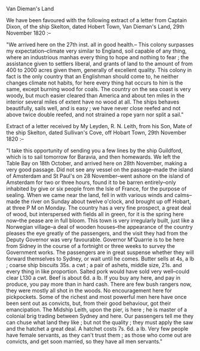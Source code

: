 Van Dieman's LandWe have been favoured with the following extract of a letter from Captain Dixon, of the ship Skelton, dated Hobert Town, Van Dieman's Land, 29th November 1820 :–"We arrived here on the 27th inst. all in good health.– This colony surpasses my expectation–climate very similar to England, soil capable of any thing, where an industrious manhas every thing to hope and nothing to fear ; the assistance given to settlers liberal, and grants of land to the amount of from 400 to 2000 acres given them, generally of excellent quality. This colony in fact is the only country that an Englishman should come to, he neither changes climate not habits, for here every thing hat occurs to him is the same, except burning wood for coals. The country on the sea coast is very woody, but much easier cleared than America and about ten miles in the interior several miles of extent have no wood at all. The ships behaves beautifully, sails well, and is easy ; we have never close reefed and not above twice double reefed, and not strained a rope yarn nor split a sail."Extract of a letter received by My Leyden, R. N. Leith, from his Son, Mate of the ship Skelton, dated Sullivan's Cove, off Hobart Town, 29th November 1820 :–"I take this opportunity of sending you a few lines by the ship Guildford, which is to sail tomorrow for Baravia, and then homewards. We left the Table Bay on 18th October, and arrived here on 28th November, making a very good passage. Did not see any vessel on the passage–made the island of Amsterdam and St Paul's on 28 November–went ashore on the island of Amsterdam for two or three hours, found it to be barren entirely–only inhabited by give or six people from the Isle of France, for the purpose of sealing. When we came near the land, fell in with various winds and calms–made the river on Sunday about twelve o'clock, and brought up off Hobart, at three P M on Monday. The country has a very fine prospect, a great deal of wood, but interspersed with fields all in green, for it is the spring here now–the pease are in full bloom. This town is very irregularly built, just like a Norwegian village–a deal of wooden houses–the appearance of the country pleases the eye greatly of the passengers, and the visit they had from the Deputy Governor was very favourable. Governor M'Quarrie is to be here from Sidney in the course of a fortnight or three weeks to survey the Government works. The passengers are in great suspense whether they will forward themselves to Sydney, or wait until he comes. Butter sells at 4s, a lb ; coarse ship biscuits 35s. a cwt ; a pair of ashets, middle size, 21s. and every thing in like proportion. Salted pork would have sold very well–could clear L130 a cwt. Beef is about 6d. a lb. If you buy any here, and pay in produce, you pay more than in hard cash. There are few bush rangers now, they were mostly all shot in the woods. No encouragement here for pickpockets. Some of the richest and most powerful men here have once been sent out as convicts, but, from their good behaviour, got their emancipation. The Midship Leith, upon the pier, is here ; he is master of a colonial brig trading between Sydney and here. Our passengers tell me they can chuse what land they like ; but not the quality ; they must apply the saw and the hatchet a great deal. A hatchet costs 7s. 6d. a lb. Very few people have female servants, as they can't trust them ; as those who come out are convicts, and get soon married, so they have all men servants."